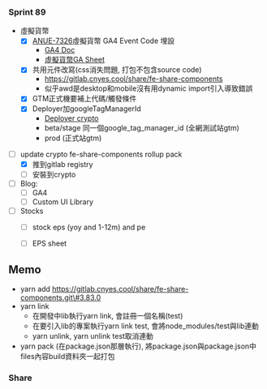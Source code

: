 ### Sprint 89
* 虛擬貨幣
	* [x] [ANUE-7326](https://cnyesrd.atlassian.net/browse/ANUE-7326)虛擬貨幣 GA4 Event Code 埋設
		* [GA4 Doc](https://cnyesrd.atlassian.net/wiki/spaces/PS/pages/2007400449/GA4)
		* [虛擬貨幣GA Sheet](https://docs.google.com/spreadsheets/d/1koB7grGN9jhUV15YgoJMVhZxp41xf6vh0tiZvmFPqEs/edit#gid=163482917)
	* [x] 共用元件改寫(css消失問題, 打包不包含source code)
		 * https://gitlab.cnyes.cool/share/fe-share-components
		* 似乎awd是desktop和mobile沒有用dynamic import引入導致錯誤
	* [x] GTM正式機要補上代碼/觸發條件
	* [x] Deployer加googleTagManagerId
		* [Deployer crypto](https://gitlab.cnyes.cool/deployer/fe-crypto)
		* beta/stage 同一個google_tag_manager_id (全網測試站gtm)
		* prod (正式站gtm)
* [ ] update crypto fe-share-components rollup pack
	* [x] 推到gitlab registry
	* [ ] 安裝到crypto
* [ ] Blog: 
	* [ ] GA4
	* [ ] Custom UI Library
* [ ] Stocks
	* [ ] stock eps (yoy and 1-12m) and pe 
	* [ ] EPS sheet


## Memo
* yarn add https://gitlab.cnyes.cool/share/fe-share-components.git\#3.83.0
* yarn link
	* 在開發中lib執行yarn link, 會註冊一個名稱(test)
	* 在要引入lib的專案執行yarn link test, 會將node_modules/test與lib連動
	* yarn unlink, yarn unlink test取消連動
* yarn pack (在package.json那層執行), 將package.json與package.json中files內容build資料夾一起打包


### Share